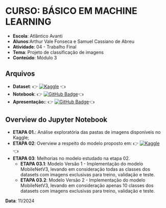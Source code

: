 # CURSO: **BÁSICO EM MACHINE LEARNING**

- **Escola**: Atlântico Avanti
- **Alunos**:Arthur Vale Fonseca e Samuel Cassiano de Abreu
- **Atividade**: 04 - Trabalho Final
- **Tema**: Projeto de classificação de imagens
- **Conteúdo**: Módulo 3

## Arquivos

- **Dataset**: 👉 [![Kaggle](https://img.shields.io/badge/Kaggle-035a7d?style=for-the-badge&logo=kaggle&logoColor=white)](https://www.kaggle.com/datasets/kritikseth/fruit-and-vegetable-image-recognition/data) 👈
- **Notebook**: 👉 [![GitHub Badge](https://img.shields.io/badge/-GitHub-24292F?style=for-the-badge&logo=github&logoColor=white)](https://github.com/arthurvale/Bootcamp-Machine-Learning-Atlantico-Avanti/blob/Atividade-04---Final/Dataset_fruit_and_vegetable_image_recognition%5B1%5D.ipynb)👈
- **Apresentação:**: 👉 [![GitHub Badge](https://img.shields.io/badge/-GitHub-24292F?style=for-the-badge&logo=github&logoColor=white)](https://github.com/arthurvale/Bootcamp-Machine-Learning-Atlantico-Avanti/blob/Atividade-04---Final/Apresentacao%20Final%20_bootcamp%20Avanti.pptx)👈

## Overview do Jupyter Notebook

- **ETAPA 01.**: Análise exploratória das pastas de imagens disponíveis no Kaggle;
- **ETAPA 02**: Overview a respeito do modelo proposto em: 👉 [![Kaggle](https://img.shields.io/badge/Kaggle-035a7d?style=for-the-badge&logo=kaggle&logoColor=white)](https://www.kaggle.com/code/nimapourmoradi/fruits-and-vegetables-image-mobilenetv2/notebook) 👈
- **ETAPA 03**: Melhorias no modelo estudado na etapa 02.
  - **ETAPA 03.1**: Modelo Versão 1 - Implementação do modelo MobileNetV3, levando em consideração todas as classes dos datasets com imagens exclusivas para treino, validação e teste.
  - **ETAPA 03.2**: Modelo Versão 2 - Implementação do modelo MobileNetV3, levando em consideração apenas 10 classes dos datasets com imagens exclusivas para treino, validação e teste.
  

**Data**: 11/2024
